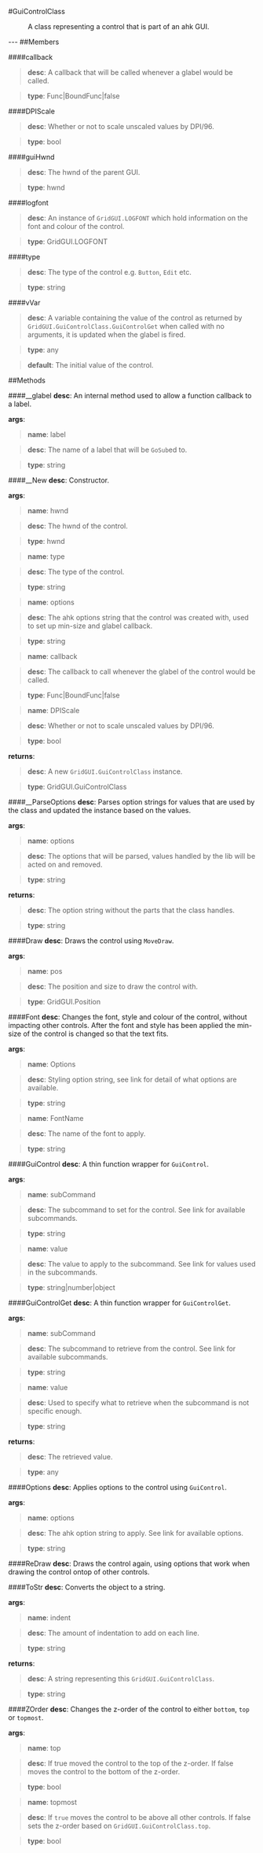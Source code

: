 #GuiControlClass
<figure markdown="1">
A class representing a control that is part of an ahk GUI.
</figure>
---
##Members

####callback

> **desc**: A callback that will be called whenever a glabel would be called.

> **type**: Func|BoundFunc|false

####DPIScale

> **desc**: Whether or not to scale unscaled values by DPI/96.

> **type**: bool

####guiHwnd

> **desc**: The hwnd of the parent GUI.

> **type**: hwnd

####logfont

> **desc**: An instance of `GridGUI.LOGFONT` which hold information on the font and colour of the control.

> **type**: GridGUI.LOGFONT

####type

> **desc**: The type of the control e.g. `Button`, `Edit` etc.

> **type**: string

####vVar

> **desc**: A variable containing the value of the control as returned by `GridGUI.GuiControlClass.GuiControlGet` when called with no arguments, it is updated when the glabel is fired.

> **type**: any

> **default**: The initial value of the control.

##Methods

####__glabel
**desc**: An internal method used to allow a function callback to a label.

**args**:

> **name**: label

> **desc**: The name of a label that will be `GoSub`ed to.

> **type**: string

####__New
**desc**: Constructor.

**args**:

> **name**: hwnd

> **desc**: The hwnd of the control.

> **type**: hwnd

> **name**: type

> **desc**: The type of the control.

> **type**: string

> **name**: options

> **desc**: The ahk options string that the control was created with, used to set up min-size and glabel callback.

> **type**: string

> **name**: callback

> **desc**: The callback to call whenever the glabel of the control would be called.

> **type**: Func|BoundFunc|false

> **name**: DPIScale

> **desc**: Whether or not to scale unscaled values by DPI/96.

> **type**: bool

**returns**:

> **desc**: A new `GridGUI.GuiControlClass` instance.

> **type**: GridGUI.GuiControlClass

####__ParseOptions
**desc**: Parses option strings for values that are used by the class and updated the instance based on the values.

**args**:

> **name**: options

> **desc**: The options that will be parsed, values handled by the lib will be acted on and removed.

> **type**: string

**returns**:

> **desc**: The option string without the parts that the class handles.

> **type**: string

####Draw
**desc**: Draws the control using `MoveDraw`.

**args**:

> **name**: pos

> **desc**: The position and size to draw the control with.

> **type**: GridGUI.Position

####Font
**desc**: Changes the font, style and colour of the control, without impacting other controls. After the font and style has been applied the min-size of the control is changed so that the text fits.

**args**:

> **name**: Options

> **desc**: Styling option string, see link for detail of what options are available.

> **type**: string

> **name**: FontName

> **desc**: The name of the font to apply.

> **type**: string

####GuiControl
**desc**: A thin function wrapper for `GuiControl`.

**args**:

> **name**: subCommand

> **desc**: The subcommand to set for the control. See link for available subcommands.

> **type**: string

> **name**: value

> **desc**: The value to apply to the subcommand. See link for values used in the subcommands.

> **type**: string|number|object

####GuiControlGet
**desc**: A thin function wrapper for `GuiControlGet`.

**args**:

> **name**: subCommand

> **desc**: The subcommand to retrieve from the control. See link for available subcommands.

> **type**: string

> **name**: value

> **desc**: Used to specify what to retrieve when the subcommand is not specific enough.

> **type**: string

**returns**:

> **desc**: The retrieved value.

> **type**: any

####Options
**desc**: Applies options to the control using `GuiControl`.

**args**:

> **name**: options

> **desc**: The ahk option string to apply. See link for available options.

> **type**: string

####ReDraw
**desc**: Draws the control again, using options that work when drawing the control ontop of other controls.

####ToStr
**desc**: Converts the object to a string.

**args**:

> **name**: indent

> **desc**: The amount of indentation to add on each line.

> **type**: string

**returns**:

> **desc**: A string representing this `GridGUI.GuiControlClass`.

> **type**: string

####ZOrder
**desc**: Changes the z-order of the control to either `bottom`, `top` or `topmost`.

**args**:

> **name**: top

> **desc**: If true moved the control to the top of the z-order. If false moves the control to the bottom of the z-order.

> **type**: bool

> **name**: topmost

> **desc**: If `true` moves the control to be above all other controls. If false sets the z-order based on `GridGUI.GuiControlClass.top`.

> **type**: bool

